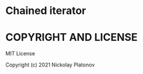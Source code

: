 Chained iterator
===============


COPYRIGHT AND LICENSE
=================

MIT License

Copyright (c) 2021 Nickolay Platonov
